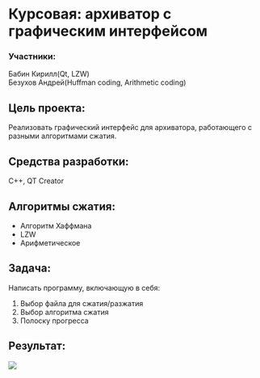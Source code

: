 # Курсовая: архиватор с графическим интерфейсом

### Участники:  
Бабин Кирилл(Qt, LZW)  
Безухов Андрей(Huffman coding, Arithmetic coding) 
                       
## Цель проекта:   
Реализовать графический интерфейс для архиватора, работающего с разными алгоритмами сжатия.  

## Средства разработки:
C++, QT Creator

## Алгоритмы сжатия: 
- Алгоритм Хаффмана
- LZW
- Арифметическое

## Задача:
Написать программу, включающую в себя:
1. Выбор файла для сжатия/разжатия
2. Выбор алгоритма сжатия
3. Полоску прогресса

## Результат:
![](https://user-images.githubusercontent.com/98475298/265210253-c26efc37-3e69-47e2-bdd0-3f4062b01a99.png)
